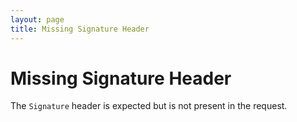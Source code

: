 ```yaml
---
layout: page
title: Missing Signature Header
---
```


# Missing Signature Header

The `Signature` header is expected but is not present in the request.
